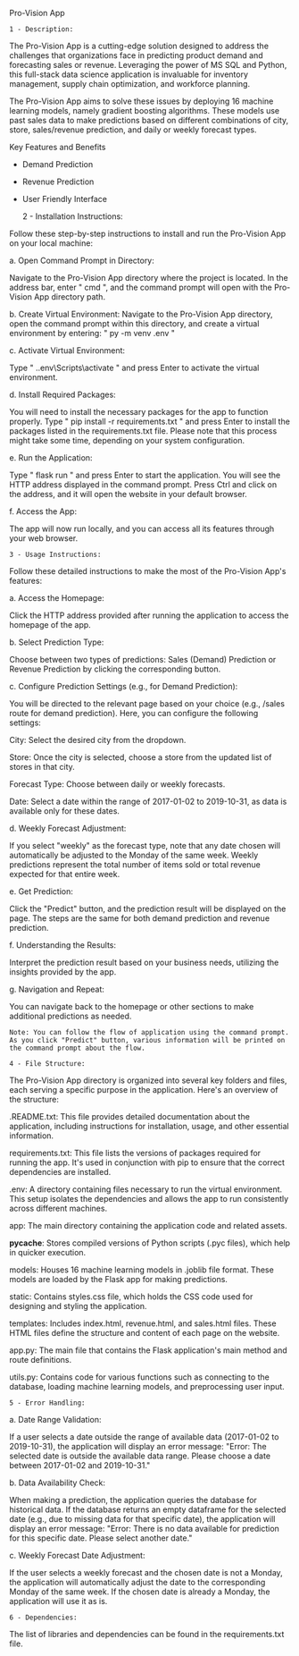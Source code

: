 Pro-Vision App

	1 - Description:
The Pro-Vision App is a cutting-edge solution designed to address the challenges that organizations face in predicting product demand and forecasting sales or revenue. Leveraging the power of MS SQL and Python, this full-stack data science application is invaluable for inventory management, supply chain optimization, and workforce planning.

The Pro-Vision App aims to solve these issues by deploying 16 machine learning models, namely gradient boosting algorithms. These models use past sales data to make predictions based on different combinations of city, store, sales/revenue prediction, and daily or weekly forecast types.

Key Features and Benefits
 - Demand Prediction
 - Revenue Prediction
 - User Friendly Interface

	2 - Installation Instructions:

Follow these step-by-step instructions to install and run the Pro-Vision App on your local machine:

 a. Open Command Prompt in Directory:

Navigate to the Pro-Vision App directory where the project is located.
In the address bar, enter " cmd ", and the command prompt will open with the Pro-Vision App directory path.

 b. Create Virtual Environment: 
Navigate to the Pro-Vision App directory, open the command prompt within this directory, and create a virtual environment by entering: " py -m venv .env "

 c. Activate Virtual Environment:

Type " .\.env\Scripts\activate " and press Enter to activate the virtual environment.

 d. Install Required Packages:

You will need to install the necessary packages for the app to function properly.
Type " pip install -r requirements.txt " and press Enter to install the packages listed in the requirements.txt file. Please note that this process might take some time, depending on your system configuration.

 e. Run the Application:

Type " flask run " and press Enter to start the application.
You will see the HTTP address displayed in the command prompt. Press Ctrl and click on the address, and it will open the website in your default browser.

 f. Access the App:

The app will now run locally, and you can access all its features through your web browser.

	3 - Usage Instructions:

Follow these detailed instructions to make the most of the Pro-Vision App's features:

 a. Access the Homepage:

Click the HTTP address provided after running the application to access the homepage of the app.

 b. Select Prediction Type:

Choose between two types of predictions: Sales (Demand) Prediction or Revenue Prediction by clicking the corresponding button.

 c. Configure Prediction Settings (e.g., for Demand Prediction):

You will be directed to the relevant page based on your choice (e.g., /sales route for demand prediction).
Here, you can configure the following settings:

City: Select the desired city from the dropdown.

Store: Once the city is selected, choose a store from the updated list of stores in that city.

Forecast Type: Choose between daily or weekly forecasts.

Date: Select a date within the range of 2017-01-02 to 2019-10-31, as data is available only for these dates.

 d. Weekly Forecast Adjustment:

If you select "weekly" as the forecast type, note that any date chosen will automatically be adjusted to the Monday of the same week.
Weekly predictions represent the total number of items sold or total revenue expected for that entire week.

 e. Get Prediction:

Click the "Predict" button, and the prediction result will be displayed on the page.
The steps are the same for both demand prediction and revenue prediction.

 f. Understanding the Results:

Interpret the prediction result based on your business needs, utilizing the insights provided by the app.

 g. Navigation and Repeat:

You can navigate back to the homepage or other sections to make additional predictions as needed.

	Note: You can follow the flow of application using the command prompt. As you click "Predict" button, various information will be printed on the command prompt about the flow. 

	4 - File Structure:

The Pro-Vision App directory is organized into several key folders and files, each serving a specific purpose in the application. Here's an overview of the structure:

.README.txt: This file provides detailed documentation about the application, including instructions for installation, usage, and other essential information.

requirements.txt: This file lists the versions of packages required for running the app. It's used in conjunction with pip to ensure that the correct dependencies are installed.

.env: A directory containing files necessary to run the virtual environment. This setup isolates the dependencies and allows the app to run consistently across different machines.

app: The main directory containing the application code and related assets.

   __pycache__: Stores compiled versions of Python scripts (.pyc files), which help in quicker execution.

   models: Houses 16 machine learning models in .joblib file format. These models are loaded by the Flask app for making predictions.
	
   static: Contains styles.css file, which holds the CSS code used for designing and styling the application.

   templates: Includes index.html, revenue.html, and sales.html files. These HTML files define the structure and content of each page on the website.

   app.py: The main file that contains the Flask application's main method and route definitions.

   utils.py: Contains code for various functions such as connecting to the database, loading machine learning models, and preprocessing user input.

	5 - Error Handling:

 a. Date Range Validation:

If a user selects a date outside the range of available data (2017-01-02 to 2019-10-31), the application will display an error message: "Error: The selected date is outside the available data range. Please choose a date between 2017-01-02 and 2019-10-31."

 b. Data Availability Check:

When making a prediction, the application queries the database for historical data. If the database returns an empty dataframe for the selected date (e.g., due to missing data for that specific date), the application will display an error message: "Error: There is no data available for prediction for this specific date. Please select another date."

 c. Weekly Forecast Date Adjustment:

If the user selects a weekly forecast and the chosen date is not a Monday, the application will automatically adjust the date to the corresponding Monday of the same week. If the chosen date is already a Monday, the application will use it as is.

	6 - Dependencies:

The list of libraries and dependencies can be found in the requirements.txt file.
